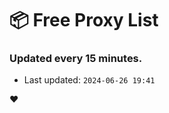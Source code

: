 # :package: Free Proxy List
### Updated every 15 minutes.

- Last updated: `2024-06-26 19:41`

:heart:
